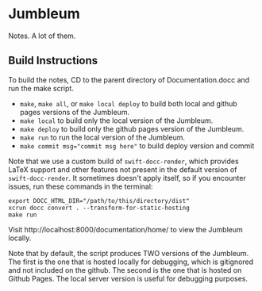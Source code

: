 # Jumbleum
Notes. A lot of them.

## Build Instructions

To build the notes, CD to the parent directory of Documentation.docc and run the make script.
 - `make`, `make all`, or `make local deploy` to build both local and github pages versions of the Jumbleum.
 - `make local` to build only the local version of the Jumbleum.
 - `make deploy` to build only the github pages version of the Jumbleum.
 - `make run` to run the local version of the Jumbleum.
 - `make commit msg="commit msg here"` to build deploy version and commit

Note that we use a custom build of `swift-docc-render`, which provides LaTeX support and other features not 
present in the default version of `swift-docc-render`. It sometimes doesn't apply itself, so if you encounter
issues, run these commands in the terminal:
```shell
export DOCC_HTML_DIR="/path/to/this/directory/dist"
xcrun docc convert . --transform-for-static-hosting
make run
```

Visit http://localhost:8000/documentation/home/ to view the Jumbleum locally.

Note that by default, the script produces TWO versions of the Jumbleum. 
The first is the one that is hosted locally for debugging, which is gitignored and not included on the github.
The second is the one that is hosted on Github Pages. The local server version is useful for debugging purposes.

